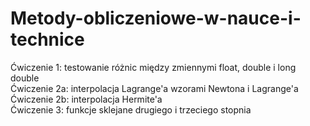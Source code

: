 # Metody-obliczeniowe-w-nauce-i-technice
Ćwiczenie 1: testowanie różnic między zmiennymi float, double i long double <br />
Ćwiczenie 2a: interpolacja Lagrange'a wzorami Newtona i Lagrange'a <br />
Ćwiczenie 2b: interpolacja Hermite'a <br />
Ćwiczenie 3: funkcje sklejane drugiego i trzeciego stopnia
